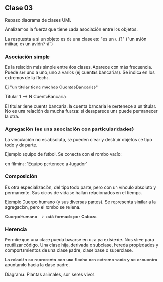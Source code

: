 ## Clase 03

Repaso diagrama de clases UML

Analizamos la fuerza que tiene cada asociación entre los objetos.

La respuesta a si un objeto es de una clase es: "es un (..)?" ("un avión militar, es un avión? si")

### Asociación simple

Es la relación más simple entre dos clases. Aparece con más frecuencia. Puede ser uno a uno, uno a varios (ej cuentas bancarias). Se indica en los extremos de la flecha.

Ej "un titular tiene muchas CuentasBancarias"

Titular 1 --> N CuentaBancaria

El titular tiene cuenta bancaria, la cuenta bancaria le pertenece a un titular. No es una relación de mucha fuerza: si desaparece una puede permanecer la otra.

### Agregación (es una asociación con particularidades)

La vinculación no es absoluta, se pueden crear y destruir objetos de tipo todo y de parte.

Ejemplo equipo de fútbol. Se conecta con el rombo vacío:

en filmina: 'Equipo pertenece a Jugador'

### Composición

Es otra especialización, del tipo todo parte, pero con un vínculo absoluto y permanente. Sus ciclos de vida se hallan relacionados en el tiempo.

Ejemplo Cuerpo humano (y sus diversas partes). Se representa similar a la agregación, pero el rombo se rellena.

CuerpoHumano --> está formado por Cabeza

### Herencia

Permite que una clase pueda basarse en otra ya existente. Nos sirve para reutilizar código. Una clase hija, derivada o subclase, hereda propiedades y comportamientos de una clase padre, clase base o superclase.

La relación se representa con una flecha con extremo vacío y se encuentra apuntando hacia la clase padre.

Diagrama: Plantas animales, son seres vivos

